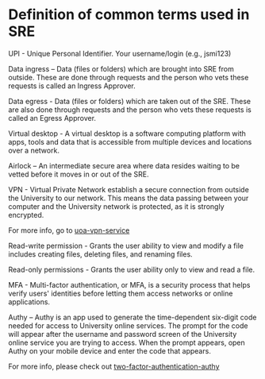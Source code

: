 # Definition of common terms used in SRE 

UPI - Unique Personal Identifier. Your username/login (e.g., jsmi123) 

Data ingress – Data (files or folders) which are brought into SRE from outside. These are done through requests and the person who vets these requests is called an Ingress Approver.

Data egress - Data (files or folders) which are taken out of the SRE. These are also done through requests and the person who vets these requests is called an Egress Approver. 

Virtual desktop - A virtual desktop is a software computing platform with apps, tools and data that is accessible from multiple devices and locations over a network. 

Airlock – An intermediate secure area where data resides waiting to be vetted before it moves in or out of the SRE. 

VPN - Virtual Private Network establish a secure connection from outside the University to our network. This means the data passing between your computer and the University network is protected, as it is strongly encrypted. 

For more info, go to  [uoa-vpn-service](https://www.auckland.ac.nz/en/students/academic-information/postgraduate-students/postgraduate/postgraduate-support-and-services/vpn-service.html)

Read-write permission - Grants the user ability to view and modify a file includes creating files, deleting files, and renaming files. 

Read-only permissions - Grants the user ability only to view and read a file. 

MFA - Multi-factor authentication, or MFA, is a security process that helps verify users' identities before letting them access networks or online applications. 

Authy – Authy is an app used to generate the time-dependent six-digit code needed for access to University online services. The prompt for the code will appear after the username and password screen of the University online service you are trying to access. When the prompt appears, open Authy on your mobile device and enter the code that appears. 

For more info, please check out [two-factor-authentication-authy](https://www.auckland.ac.nz/en/about-us/about-the-university/identity-and-access-management/two-factor-authentication/download-authy.html)
